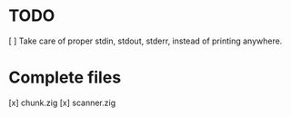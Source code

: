 # TODO

[ ] Take care of proper stdin, stdout, stderr, instead of printing anywhere.

# Complete files
[x] chunk.zig
[x] scanner.zig